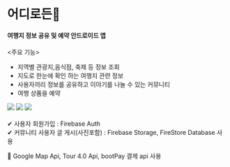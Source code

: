 # 어디로든🧳

#### 여행지 정보 공유 및 예약 안드로이드 앱

<주요 기능>
- 지역별 관광지,음식점, 축제 등 정보 조회
- 지도로 한눈에 확인 하는 여행지 관련 정보 
- 사용자끼리 정보를 공유하고 이야기를 나눌 수 있는 커뮤니티
- 여행 상품을 예약


<div>
  <img src="https://img.shields.io/badge/Android%20Studio-3DDC84?style=plastic-square&logo=Android Studio&logoColor=white"/>
  <img src="https://img.shields.io/badge/Java-007596?style=plastic-square&logo=Java&logoColor=white"/>
  <img src="https://img.shields.io/badge/Firebase-FFCA28?style=plastic-square&logo=Firebase&logoColor=white"/>
</div>
<br/>
✔ 사용자 회원가입 : Firebase Auth<br/>
✔ 커뮤니티 사용자 글 게시(사진포함) : Firebase Storage, FireStore Database 사용<br/>

📌 Google Map Api, Tour 4.0 Api, bootPay 결제 api 사용


